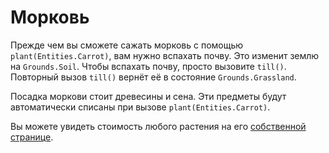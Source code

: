 # Морковь
Прежде чем вы сможете сажать морковь с помощью `plant(Entities.Carrot)`, вам нужно вспахать почву. Это изменит землю на `Grounds.Soil`. Чтобы вспахать почву, просто вызовите `till()`. Повторный вызов `till()` вернёт её в состояние `Grounds.Grassland`.

Посадка моркови стоит древесины и сена. Эти предметы будут автоматически списаны при вызове `plant(Entities.Carrot)`.

Вы можете увидеть стоимость любого растения на его [собственной странице](objects/carrot).